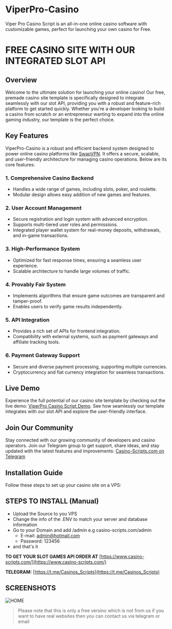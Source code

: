 # ViperPro-Casino
Viper Pro Casino Script is an all-in-one online casino software with customizable games, perfect for launching your own casino for Free.

# FREE CASINO SITE WITH OUR INTEGRATED SLOT API

## Overview
Welcome to the ultimate solution for launching your online casino! Our free, premade casino site template is specifically designed to integrate seamlessly with our slot API, providing you with a robust and feature-rich platform to get started quickly. Whether you're a developer looking to build a casino from scratch or an entrepreneur wanting to expand into the online gaming industry, our template is the perfect choice.

## Key Features

ViperPro-Casino is a robust and efficient backend system designed to power online casino platforms like [SwapVPN](https://swapvpn.com/). It offers a secure, scalable, and user-friendly architecture for managing casino operations. Below are its core features:

### 1. Comprehensive Casino Backend
- Handles a wide range of games, including slots, poker, and roulette.
- Modular design allows easy addition of new games and features.

### 2. User Account Management
- Secure registration and login system with advanced encryption.
- Supports multi-tiered user roles and permissions.
- Integrated player wallet system for real-money deposits, withdrawals, and in-game transactions.

### 3. High-Performance System
- Optimized for fast response times, ensuring a seamless user experience.
- Scalable architecture to handle large volumes of traffic.

### 4. Provably Fair System
- Implements algorithms that ensure game outcomes are transparent and tamper-proof.
- Enables users to verify game results independently.

### 5. API Integration
- Provides a rich set of APIs for frontend integration.
- Compatibility with external systems, such as payment gateways and affiliate tracking tools.

### 6. Payment Gateway Support
- Secure and diverse payment processing, supporting multiple currencies.
- Cryptocurrency and fiat currency integration for seamless transactions.


## Live Demo
Experience the full potential of our casino site template by checking out the live demo: [ViperPro Casino Script Demo](https://swapvpn.com/). See how seamlessly our template integrates with our slot API and explore the user-friendly interface.

## Join Our Community
Stay connected with our growing community of developers and casino operators. Join our Telegram group to get support, share ideas, and stay updated with the latest features and improvements: [Casino-Scripts.com on Telegram](https://t.me/Casinos_Scripts)

## Installation Guide
Follow these steps to set up your casino site on a VPS:

## STEPS TO INSTALL (Manual)
- Upload the Source to you VPS
- Change the info of the .ENV to match your server and database information
- Go to your Domain and add /admin e.g casino-scripts.com/admin
   - E-mail: admin@hotmail.com 
   - Password: 123456
- and that's it


**TO GET YOUR SLOT GAMES API ORDER AT** [https://www.casino-scripts.com/](https://www.casino-scripts.com/)

**TELEGRAM:** [https://t.me/Casinos_Scripts](https://t.me/Casinos_Scripts)

## SCREENSHOTS 
![HOME](https://i.ibb.co/G5sxRVz/screencapture-swapvpn-2024-11-26-04-23-57.png "HOME")

> Please note that this is only a free versino which is not from us if you want to have real websites then you can contact us via telegram or email
